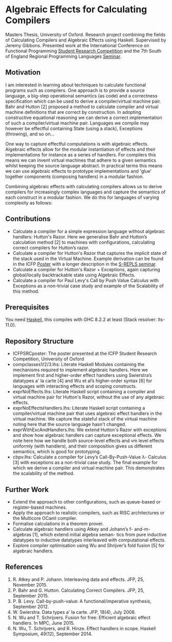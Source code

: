 # Algebraic Effects for Calculating Compilers

Masters Thesis, University of Oxford. Research project combining the fields of Calculating Compilers and Algebraic Effects using Haskell. Supervised by Jeremy Gibbons. Presented work at the International Conference on Functional Programming [Student Research Competition](ICFPSRCposter.pdf) and the 7th South of England Regional Programming Languages [Seminar](https://github.com/lukeg101/Talks/blob/master/AlgbraicEffectsCalculatingCompilers.pdf).

## Motivation 
I am interested in learning about techniques to calculate functional programs such as compilers. One approach is to provide a source language, a big-step operational semantics (as code) and a correctness specification which can be used to derive a compiler/virtual machine pair. Bahr and Hutton [2] proposed a method to calculate compiler and virtual machine definitions that are correct by construction. In adopting constructive equational reasoning we can derive a correct implementation of such a compiler/virtual machine pair. Languages we compile may however be effectful containing State (using a stack), Exceptions (throwing), and so on...

One way to capture effectful computations is with algebraic effects. Algebraic effects allow for the modular instantiation of effects and their implementations for instance as a series of handlers. For compilers this means we can invent virtual machines that adhere to a given semantics whilst keeping the source language abstract. In practical terms this means we can use algebraic effects to prototype implementations and 'glue' together components (composing handlers) in a modular fashion.

Combining algebraic effects with calculating compilers allows us to derive compilers for increasingly complex languages and capture the semantics of each construct in a modular fashion. We do this for languages of varying complexity as follows:

## Contributions

- Calculate a compiler for a simple expression language without algebraic handlers: Hutton's Razor. Here we generalise Bahr and Hutton’s calculation method [2] to machines with configurations, calculating correct compilers for Hutton’s razor.
- Calculate a compiler for Hutton's Razor that captures the implicit state of the stack used in the Virtual Machine. Example derivation can be found in the ICFP [Poster](ICFPSRCposter.pdf) with a longer description in the [S-REPLS seminar](https://github.com/lukeg101/Talks/blob/master/AlgbraicEffectsCalculatingCompilers.pdf).
- Calculate a compiler for Hutton's Razor + Exceptions, again capturing global/locally backtrackable state using Algebraic Effects.
- Calculate a compiler for Paul Levy's Call by Push Value Calculus with Exceptions as a non-trivial case study and example of the Scalability of this method.

## Prerequisites
You need [Haskell](https://www.haskell.org/), this compiles with GHC 8.2.2 at least (Stack resolver: lts-11.0).

## Repository Structure
- ICFPSRCposter: The poster presented at the ICFP Student Research Competition, University of Oxford
- compclasses1/2/3.lhs: Literate Haskell Modules containing the mechanisms required to implement algebraic handlers. Here we implement first and higher-order effect handlers using Swierstra’s datatypes a' la carte [4] and Wu et al’s higher-order syntax [6] for languages with interacting effects and scoping constructs.
- exprNoEffects.lhs: Literate Haskell script containing a compiler and virtual machine pair for Hutton's Razor, without the use of any algebraic effects.
- exprNoEffectsHandlers.lhs: Literate Haskell script containing a compiler/virtual machine pair that uses algebraic effect handlers in the virtual machine. We capture the stateful stack of the virtual machine noting here that the source language hasn't changed.
- exprWithExcAndHandlers.lhs: We extend Hutton's Razor with exceptions and show how algebraic handlers can capture exceptional effects. We note here how we handle both source-level effects and vm level effects uniformly (with handlers), and their composition gives us different semantics, which is good for prototyping.
- cbpv.lhs: Calculate a compiler for Levy’s Call-By-Push-Value λ- Calculus [3] with exceptions as a non-trivial case study. The final example for which we derive a compiler and virtual machine pair. This demonstrates the scalability of the method.

## Further Work
- Extend the approach to other configurations, such as queue-based or register-based machines.
- Apply the approach to realistic compilers, such as RISC architectures or the Multicore OCaml compiler.
- Formalise calculations in a theorem prover.
- Calculate algebraic handlers using Atkey and Johann’s f- and-m-algebras [1], which extend initial algebra seman- tics from pure inductive datatypes to inductive datatypes interleaved with computational effects.
- Explore compiler optimisation using Wu and Shrijver’s fold fusion [5] for algebraic handlers.

## References
1. R. Atkey and P. Johann. Interleaving data and effects. JFP, 25, November 2015.
2. P. Bahr and G. Hutton. Calculating Correct Compilers. JFP, 25, September 2015.
3. P. B. Levy. Call-by-push-value: A functional/imperative synthesis, September 2012.
4. W. Swierstra. Data types a' la carte. JFP, 18(4), July 2008.
5. N. Wu and T. Schrijvers. Fusion for free: Efficient algebraic effect handlers. In MPC, June 2015.
6. N. Wu, T. Schrijvers, and R. Hinze. Effect handlers in scope. Haskell Symposium, 49(12), September 2014.
